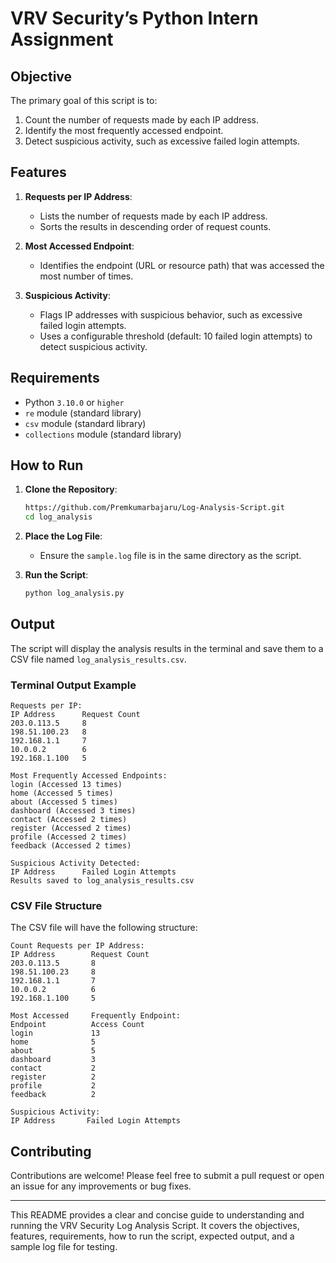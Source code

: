 # VRV Security’s Python Intern Assignment

## Objective

The primary goal of this script is to:
1. Count the number of requests made by each IP address.
2. Identify the most frequently accessed endpoint.
3. Detect suspicious activity, such as excessive failed login attempts.

## Features

1. **Requests per IP Address**:
   - Lists the number of requests made by each IP address.
   - Sorts the results in descending order of request counts.

2. **Most Accessed Endpoint**:
   - Identifies the endpoint (URL or resource path) that was accessed the most number of times.

3. **Suspicious Activity**:
   - Flags IP addresses with suspicious behavior, such as excessive failed login attempts.
   - Uses a configurable threshold (default: 10 failed login attempts) to detect suspicious activity.

## Requirements

- Python `3.10.0` or `higher`
- `re` module (standard library)
- `csv` module (standard library)
- `collections` module (standard library)

## How to Run

1. **Clone the Repository**:
   ```bash
   https://github.com/Premkumarbajaru/Log-Analysis-Script.git
   cd log_analysis
   ```

2. **Place the Log File**:
   - Ensure the `sample.log` file is in the same directory as the script.

3. **Run the Script**:
   ```bash
   python log_analysis.py
   ```

## Output

The script will display the analysis results in the terminal and save them to a CSV file named `log_analysis_results.csv`.

### Terminal Output Example

```plaintext
Requests per IP:
IP Address      Request Count
203.0.113.5     8
198.51.100.23   8
192.168.1.1     7
10.0.0.2        6
192.168.1.100   5

Most Frequently Accessed Endpoints:
login (Accessed 13 times)
home (Accessed 5 times)
about (Accessed 5 times)
dashboard (Accessed 3 times)
contact (Accessed 2 times)
register (Accessed 2 times)
profile (Accessed 2 times)
feedback (Accessed 2 times)

Suspicious Activity Detected:
IP Address      Failed Login Attempts
Results saved to log_analysis_results.csv
```

### CSV File Structure

The CSV file will have the following structure:

```plaintext
Count Requests per IP Address:
IP Address        Request Count
203.0.113.5       8
198.51.100.23     8
192.168.1.1       7
10.0.0.2          6
192.168.1.100     5
```

```plaintext
Most Accessed     Frequently Endpoint:
Endpoint          Access Count
login             13
home              5
about             5
dashboard         3
contact           2
register          2
profile           2
feedback          2
```

```plaintext
Suspicious Activity:
IP Address       Failed Login Attempts
```

## Contributing

Contributions are welcome! Please feel free to submit a pull request or open an issue for any improvements or bug fixes.

---

This README provides a clear and concise guide to understanding and running the VRV Security Log Analysis Script. It covers the objectives, features, requirements, how to run the script, expected output, and a sample log file for testing.
